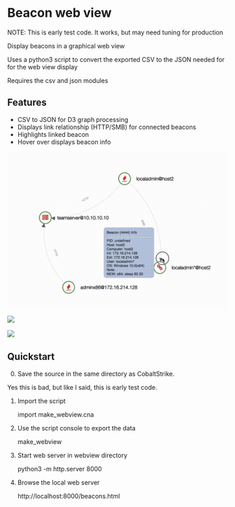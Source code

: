 # Beacon web view

NOTE: This is early test code. It works, but may need tuning for production

Display beacons in a graphical web view

Uses a python3 script to convert the exported CSV to the JSON needed for for the web view display

Requires the csv and json modules

## Features

- CSV to JSON for D3 graph processing
- Displays link relationship (HTTP/SMB) for connected beacons
- Highlights linked beacon
- Hover over displays beacon info

![](webview.png)

![](webview1.gif)

![](webview2.gif)

## Quickstart

0) Save the source in the same directory as CobaltStrike.

Yes this is bad, but like I said, this is early test code.

1) Import the script

    import make_webview.cna

2) Use the script console to export the data

    make_webview

3) Start web server in webview directory

    python3 -m http.server 8000

4) Browse the local web server

    http://localhost:8000/beacons.html



